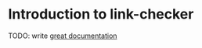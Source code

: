 # Introduction to link-checker

TODO: write [great documentation](http://jacobian.org/writing/what-to-write/)
